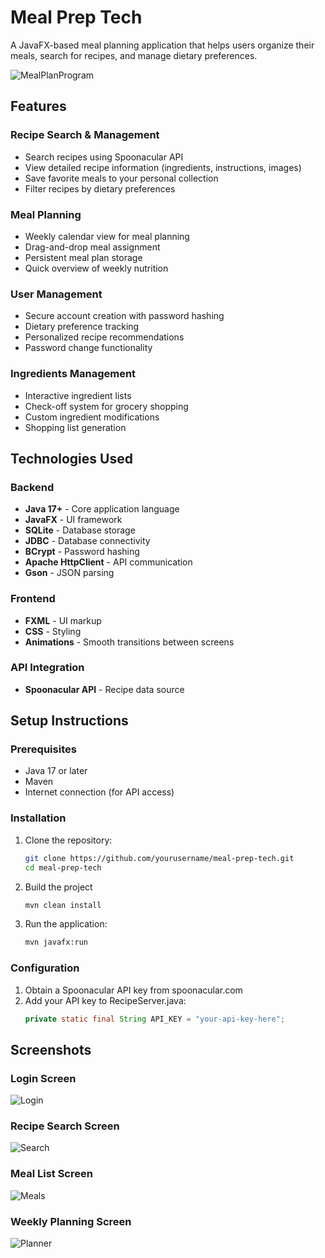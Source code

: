 # Meal Prep Tech


A JavaFX-based meal planning application that helps users organize their meals, search for recipes, and manage dietary preferences.

![MealPlanProgram](src/main/resources/org/example/mealprepmain/images/mealPlanProgram.gif)

## Features

###  Recipe Search & Management
- Search recipes using Spoonacular API
- View detailed recipe information (ingredients, instructions, images)
- Save favorite meals to your personal collection
- Filter recipes by dietary preferences

###  Meal Planning
- Weekly calendar view for meal planning
- Drag-and-drop meal assignment
- Persistent meal plan storage
- Quick overview of weekly nutrition

###  User Management
- Secure account creation with password hashing
- Dietary preference tracking
- Personalized recipe recommendations
- Password change functionality

###  Ingredients Management
- Interactive ingredient lists
- Check-off system for grocery shopping
- Custom ingredient modifications
- Shopping list generation

## Technologies Used

### Backend
- **Java 17+** - Core application language
- **JavaFX** - UI framework
- **SQLite** - Database storage
- **JDBC** - Database connectivity
- **BCrypt** - Password hashing
- **Apache HttpClient** - API communication
- **Gson** - JSON parsing

### Frontend
- **FXML** - UI markup
- **CSS** - Styling
- **Animations** - Smooth transitions between screens

### API Integration
- **Spoonacular API** - Recipe data source

## Setup Instructions

### Prerequisites
- Java 17 or later
- Maven
- Internet connection (for API access)

### Installation
1. Clone the repository:
   ```bash
   git clone https://github.com/yourusername/meal-prep-tech.git
   cd meal-prep-tech
   ```
2. Build the project
   ```bash
   mvn clean install
    ```
3. Run the application:
    ```bash
   mvn javafx:run
    ``` 
   
### Configuration
1. Obtain a Spoonacular API key from spoonacular.com
2. Add your API key to RecipeServer.java:
    ```java
   private static final String API_KEY = "your-api-key-here";
    ```
## Screenshots
### Login Screen
![Login](src/main/resources/org/example/mealprepmain/images/loginScreen.png)
### Recipe Search Screen
![Search](src/main/resources/org/example/mealprepmain/images/recipeScreen.png)
### Meal List Screen
![Meals](src/main/resources/org/example/mealprepmain/images/mealScreen.png)
### Weekly Planning Screen
![Planner](src/main/resources/org/example/mealprepmain/images/planningScreen.png)

